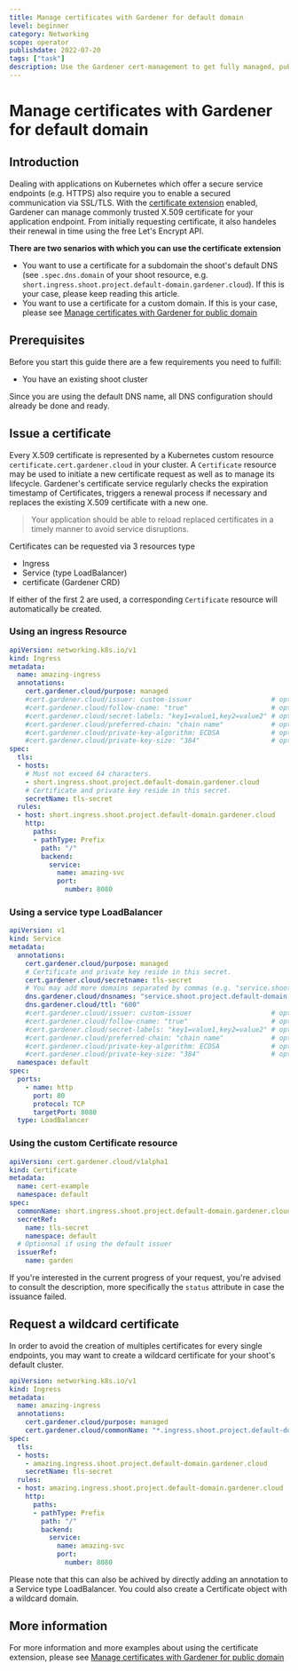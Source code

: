 ```yaml
---
title: Manage certificates with Gardener for default domain
level: beginner
category: Networking
scope: operator
publishdate: 2022-07-20
tags: ["task"]
description: Use the Gardener cert-management to get fully managed, publicly trusted TLS certificates
---
```


# Manage certificates with Gardener for default domain

## Introduction
Dealing with applications on Kubernetes which offer a secure service endpoints (e.g. HTTPS) also require you to enable a 
secured communication via SSL/TLS. With the [certificate extension](https://github.com/gardener/gardener-extension-shoot-cert-service) enabled, Gardener can manage commonly trusted X.509 certificate for your application 
endpoint. From initially requesting certificate, it also handeles their renewal in time using the free Let's Encrypt API.

**There are two senarios with which you can use the certificate extension**
- You want to use a certificate for a subdomain the shoot's default DNS (see `.spec.dns.domain` of your shoot resource, e.g. `short.ingress.shoot.project.default-domain.gardener.cloud`). If this is your case, please keep reading this article.
- You want to use a certificate for a custom domain. If this is your case, please see [Manage certificates with Gardener for public domain](./request_cert.md)

## Prerequisites

Before you start this guide there are a few requirements you need to fulfill:

- You have an existing shoot cluster

Since you are using the default DNS name, all DNS configuration should already be done and ready.

## Issue a certificate
Every X.509 certificate is represented by a Kubernetes custom resource `certificate.cert.gardener.cloud` in your cluster. A `Certificate` resource may be used to initiate a new certificate request as well as to manage its lifecycle. Gardener's certificate service regularly checks the expiration timestamp of Certificates, triggers a renewal process if necessary and replaces the existing X.509 certificate with a new one.

> Your application should be able to reload replaced certificates in a timely manner to avoid service disruptions.

Certificates can be requested via 3 resources type
- Ingress
- Service (type LoadBalancer)
- certificate (Gardener CRD)

If either of the first 2 are used, a corresponding `Certificate` resource will automatically be created.

### Using an ingress Resource
```yaml
apiVersion: networking.k8s.io/v1
kind: Ingress
metadata:
  name: amazing-ingress
  annotations:
    cert.gardener.cloud/purpose: managed
    #cert.gardener.cloud/issuer: custom-issuer                    # optional to specify custom issuer (use namespace/name for shoot issuers)
    #cert.gardener.cloud/follow-cname: "true"                     # optional, same as spec.followCNAME in certificates
    #cert.gardener.cloud/secret-labels: "key1=value1,key2=value2" # optional labels for the certificate secret
    #cert.gardener.cloud/preferred-chain: "chain name"            # optional to specify preferred-chain (value is the Subject Common Name of the root issuer)
    #cert.gardener.cloud/private-key-algorithm: ECDSA             # optional to specify algorithm for private key, allowed values are 'RSA' or 'ECDSA'
    #cert.gardener.cloud/private-key-size: "384"                  # optional to specify size of private key, allowed values for RSA are "2048", "3072", "4096" and for ECDSA "256" and "384"
spec:
  tls:
  - hosts:
    # Must not exceed 64 characters.
    - short.ingress.shoot.project.default-domain.gardener.cloud
    # Certificate and private key reside in this secret.
    secretName: tls-secret
  rules:
  - host: short.ingress.shoot.project.default-domain.gardener.cloud
    http:
      paths:
      - pathType: Prefix
        path: "/"
        backend:
          service:
            name: amazing-svc
            port:
              number: 8080
```

### Using a service type LoadBalancer
```yaml
apiVersion: v1
kind: Service
metadata:
  annotations:
    cert.gardener.cloud/purpose: managed
    # Certificate and private key reside in this secret.
    cert.gardener.cloud/secretname: tls-secret
    # You may add more domains separated by commas (e.g. "service.shoot.project.default-domain.gardener.cloud, amazing.shoot.project.default-domain.gardener.cloud")
    dns.gardener.cloud/dnsnames: "service.shoot.project.default-domain.gardener.cloud" 
    dns.gardener.cloud/ttl: "600"
    #cert.gardener.cloud/issuer: custom-issuer                    # optional to specify custom issuer (use namespace/name for shoot issuers)
    #cert.gardener.cloud/follow-cname: "true"                     # optional, same as spec.followCNAME in certificates
    #cert.gardener.cloud/secret-labels: "key1=value1,key2=value2" # optional labels for the certificate secret
    #cert.gardener.cloud/preferred-chain: "chain name"            # optional to specify preferred-chain (value is the Subject Common Name of the root issuer)
    #cert.gardener.cloud/private-key-algorithm: ECDSA             # optional to specify algorithm for private key, allowed values are 'RSA' or 'ECDSA'
    #cert.gardener.cloud/private-key-size: "384"                  # optional to specify size of private key, allowed values for RSA are "2048", "3072", "4096" and for ECDSA "256" and "384"  name: test-service
  namespace: default
spec:
  ports:
    - name: http
      port: 80
      protocol: TCP
      targetPort: 8080
  type: LoadBalancer
```

### Using the custom Certificate resource
```yaml
apiVersion: cert.gardener.cloud/v1alpha1
kind: Certificate
metadata:
  name: cert-example
  namespace: default
spec:
  commonName: short.ingress.shoot.project.default-domain.gardener.cloud
  secretRef:
    name: tls-secret
    namespace: default
  # Optionnal if using the default issuer
  issuerRef:
    name: garden
```

If you're interested in the current progress of your request, you're advised to consult the description, more specifically the `status` attribute in case the issuance failed.

## Request a wildcard certificate
In order to avoid the creation of multiples certificates for every single endpoints, you may want to create a wildcard certificate for your shoot's default cluster.

```yaml
apiVersion: networking.k8s.io/v1
kind: Ingress
metadata:
  name: amazing-ingress
  annotations:
    cert.gardener.cloud/purpose: managed
    cert.gardener.cloud/commonName: "*.ingress.shoot.project.default-domain.gardener.cloud"
spec:
  tls:
  - hosts:
    - amazing.ingress.shoot.project.default-domain.gardener.cloud
    secretName: tls-secret
  rules:
  - host: amazing.ingress.shoot.project.default-domain.gardener.cloud
    http:
      paths:
      - pathType: Prefix
        path: "/"
        backend:
          service:
            name: amazing-svc
            port:
              number: 8080
```

Please note that this can also be achived by directly adding an annotation to a Service type LoadBalancer. You could also create a Certificate object with a wildcard domain.

## More information
For more information and more examples about using the certificate extension, please see [Manage certificates with Gardener for public domain](./request_cert.md)
